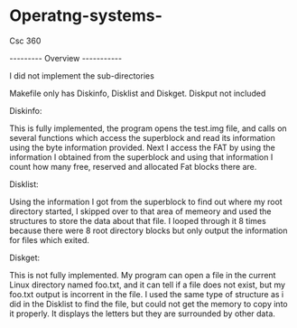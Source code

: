 # Operatng-systems-
Csc 360

--------- Overview -----------


I did not implement the sub-directories

Makefile only has Diskinfo, Disklist and Diskget. Diskput not included



Diskinfo:

This is fully implemented, the program opens the test.img file, and calls on several functions which access the superblock and read its information using the byte information provided. Next I access the FAT by using the information I obtained from the superblock and using that information I count how many free, reserved and allocated Fat blocks there are.

Disklist:

Using the information I got from the superblock to find out where my root directory started, I skipped over to that area of memeory and used the structures to store the data about that file. I looped through it 8 times because there were 8 root directory blocks but only output the information for files which exited. 

Diskget:

This is not fully implemented. My program can open a file in the current Linux directory named foo.txt, and it can tell if a file does not exist, but my foo.txt output is incorrent in the file. I used the same type of structure as i did in the Disklist to find the file, but could not get the memory to copy into it properly. It displays the letters but they are surrounded by other data.
